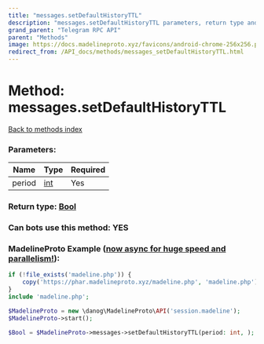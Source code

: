 ```yaml
---
title: "messages.setDefaultHistoryTTL"
description: "messages.setDefaultHistoryTTL parameters, return type and example"
grand_parent: "Telegram RPC API"
parent: "Methods"
image: https://docs.madelineproto.xyz/favicons/android-chrome-256x256.png
redirect_from: /API_docs/methods/messages_setDefaultHistoryTTL.html
---
```

# Method: messages.setDefaultHistoryTTL
[Back to methods index](index.html)



### Parameters:

| Name     |    Type       | Required |
|----------|---------------|----------|
|period|[int](/API_docs/types/int.html) | Yes|


### Return type: [Bool](/API_docs/types/Bool.html)

### Can bots use this method: **YES**


### MadelineProto Example ([now async for huge speed and parallelism!](https://docs.madelineproto.xyz/docs/ASYNC.html)):


```php
if (!file_exists('madeline.php')) {
    copy('https://phar.madelineproto.xyz/madeline.php', 'madeline.php');
}
include 'madeline.php';

$MadelineProto = new \danog\MadelineProto\API('session.madeline');
$MadelineProto->start();

$Bool = $MadelineProto->messages->setDefaultHistoryTTL(period: int, );
```

